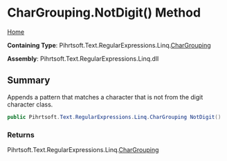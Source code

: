 # CharGrouping\.NotDigit\(\) Method

[Home](../../../../../../README.md)

**Containing Type**: Pihrtsoft\.Text\.RegularExpressions\.Linq\.[CharGrouping](../README.md)

**Assembly**: Pihrtsoft\.Text\.RegularExpressions\.Linq\.dll

## Summary

Appends a pattern that matches a character that is not from the digit character class\.

```csharp
public Pihrtsoft.Text.RegularExpressions.Linq.CharGrouping NotDigit()
```

### Returns

Pihrtsoft\.Text\.RegularExpressions\.Linq\.[CharGrouping](../README.md)

